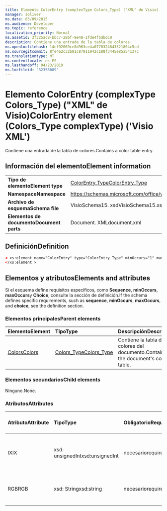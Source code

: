 ```yaml
---
title: Elemento ColorEntry (complexType Colors_Type) ("XML" de Visio)
manager: soliver
ms.date: 03/09/2015
ms.audience: Developer
ms.topic: reference
localization_priority: Normal
ms.assetid: 3f325ad8-bbc7-28bf-9e48-1fde4fbdbdc0
description: Contiene una entrada de la tabla de colores.
ms.openlocfilehash: 14ef92069ce8d963ce4a0770324843321804c5cd
ms.sourcegitcommit: 8fe462c32b91c87911942c188f3445e85a54137c
ms.translationtype: MT
ms.contentlocale: es-ES
ms.lasthandoff: 04/23/2019
ms.locfileid: "32358089"
---
```

# <a name="colorentry-element-colorstype-complextype-visio-xml"></a><span data-ttu-id="569c5-103">Elemento ColorEntry (complexType Colors_Type) ("XML" de Visio)</span><span class="sxs-lookup"><span data-stu-id="569c5-103">ColorEntry element (Colors_Type complexType) ('Visio XML')</span></span>

<span data-ttu-id="569c5-104">Contiene una entrada de la tabla de colores.</span><span class="sxs-lookup"><span data-stu-id="569c5-104">Contains a color table entry.</span></span>
  
## <a name="element-information"></a><span data-ttu-id="569c5-105">Información del elemento</span><span class="sxs-lookup"><span data-stu-id="569c5-105">Element information</span></span>

|||
|:-----|:-----|
|<span data-ttu-id="569c5-106">**Tipo de elemento**</span><span class="sxs-lookup"><span data-stu-id="569c5-106">**Element type**</span></span> <br/> |[<span data-ttu-id="569c5-107">ColorEntry_Type</span><span class="sxs-lookup"><span data-stu-id="569c5-107">ColorEntry_Type</span></span>](colorentry_type-complextypevisio-xml.md) <br/> |
|<span data-ttu-id="569c5-108">**Namespace**</span><span class="sxs-lookup"><span data-stu-id="569c5-108">**Namespace**</span></span> <br/> |https://schemas.microsoft.com/office/visio/2012/main  <br/> |
|<span data-ttu-id="569c5-109">**Archivo de esquema**</span><span class="sxs-lookup"><span data-stu-id="569c5-109">**Schema file**</span></span> <br/> |<span data-ttu-id="569c5-110">VisioSchema15. xsd</span><span class="sxs-lookup"><span data-stu-id="569c5-110">VisioSchema15.xsd</span></span>  <br/> |
|<span data-ttu-id="569c5-111">**Elementos de documento**</span><span class="sxs-lookup"><span data-stu-id="569c5-111">**Document parts**</span></span> <br/> |<span data-ttu-id="569c5-112">Document. XML</span><span class="sxs-lookup"><span data-stu-id="569c5-112">document.xml</span></span>  <br/> |
   
## <a name="definition"></a><span data-ttu-id="569c5-113">Definición</span><span class="sxs-lookup"><span data-stu-id="569c5-113">Definition</span></span>

```XML
< xs:element name="ColorEntry" type="ColorEntry_Type" minOccurs="1" maxOccurs="unbounded" >
</xs:element >
```

## <a name="elements-and-attributes"></a><span data-ttu-id="569c5-114">Elementos y atributos</span><span class="sxs-lookup"><span data-stu-id="569c5-114">Elements and attributes</span></span>

<span data-ttu-id="569c5-115">Si el esquema define requisitos específicos, como **Sequence**, **minOccurs**, **maxOccurs**y **Choice**, consulte la sección de definición.</span><span class="sxs-lookup"><span data-stu-id="569c5-115">If the schema defines specific requirements, such as **sequence**, **minOccurs**, **maxOccurs**, and **choice**, see the definition section.</span></span> 
  
### <a name="parent-elements"></a><span data-ttu-id="569c5-116">Elementos principales</span><span class="sxs-lookup"><span data-stu-id="569c5-116">Parent elements</span></span>

|<span data-ttu-id="569c5-117">**Elemento**</span><span class="sxs-lookup"><span data-stu-id="569c5-117">**Element**</span></span>|<span data-ttu-id="569c5-118">**Tipo**</span><span class="sxs-lookup"><span data-stu-id="569c5-118">**Type**</span></span>|<span data-ttu-id="569c5-119">**Descripción**</span><span class="sxs-lookup"><span data-stu-id="569c5-119">**Description**</span></span>|
|:-----|:-----|:-----|
|[<span data-ttu-id="569c5-120">Colors</span><span class="sxs-lookup"><span data-stu-id="569c5-120">Colors</span></span>](colors-element-visiodocument_type-complextypevisio-xml.md) <br/> |[<span data-ttu-id="569c5-121">Colors_Type</span><span class="sxs-lookup"><span data-stu-id="569c5-121">Colors_Type</span></span>](colors_type-complextypevisio-xml.md) <br/> |<span data-ttu-id="569c5-122">Contiene la tabla de colores del documento.</span><span class="sxs-lookup"><span data-stu-id="569c5-122">Contains the document's color table.</span></span>  <br/> |
   
### <a name="child-elements"></a><span data-ttu-id="569c5-123">Elementos secundarios</span><span class="sxs-lookup"><span data-stu-id="569c5-123">Child elements</span></span>

<span data-ttu-id="569c5-124">Ninguno.</span><span class="sxs-lookup"><span data-stu-id="569c5-124">None.</span></span>
  
### <a name="attributes"></a><span data-ttu-id="569c5-125">Atributos</span><span class="sxs-lookup"><span data-stu-id="569c5-125">Attributes</span></span>

|<span data-ttu-id="569c5-126">**Atributo**</span><span class="sxs-lookup"><span data-stu-id="569c5-126">**Attribute**</span></span>|<span data-ttu-id="569c5-127">**Tipo**</span><span class="sxs-lookup"><span data-stu-id="569c5-127">**Type**</span></span>|<span data-ttu-id="569c5-128">**Obligatorio**</span><span class="sxs-lookup"><span data-stu-id="569c5-128">**Required**</span></span>|<span data-ttu-id="569c5-129">**Descripción**</span><span class="sxs-lookup"><span data-stu-id="569c5-129">**Description**</span></span>|<span data-ttu-id="569c5-130">**Posibles valores**</span><span class="sxs-lookup"><span data-stu-id="569c5-130">**Possible values**</span></span>|
|:-----|:-----|:-----|:-----|:-----|
|<span data-ttu-id="569c5-131">IX</span><span class="sxs-lookup"><span data-stu-id="569c5-131">IX</span></span>  <br/> |<span data-ttu-id="569c5-132">xsd: unsignedInt</span><span class="sxs-lookup"><span data-stu-id="569c5-132">xsd:unsignedInt</span></span>  <br/> |<span data-ttu-id="569c5-133">necesario</span><span class="sxs-lookup"><span data-stu-id="569c5-133">required</span></span>  <br/> |<span data-ttu-id="569c5-134">Índice de base cero del elemento dentro de su elemento primario.</span><span class="sxs-lookup"><span data-stu-id="569c5-134">The zero-based index of the element within its parent element.</span></span>  <br/> |<span data-ttu-id="569c5-135">Valores del tipo xsd: unsignedInt.</span><span class="sxs-lookup"><span data-stu-id="569c5-135">Values of the xsd:unsignedInt type.</span></span>  <br/> |
|<span data-ttu-id="569c5-136">RGB</span><span class="sxs-lookup"><span data-stu-id="569c5-136">RGB</span></span>  <br/> |<span data-ttu-id="569c5-137">xsd: String</span><span class="sxs-lookup"><span data-stu-id="569c5-137">xsd:string</span></span>  <br/> |<span data-ttu-id="569c5-138">necesario</span><span class="sxs-lookup"><span data-stu-id="569c5-138">required</span></span>  <br/> |<span data-ttu-id="569c5-139">Valor hexadecimal de la entrada de la tabla de colores.</span><span class="sxs-lookup"><span data-stu-id="569c5-139">The hexadecimal value of the color table entry.</span></span>  <br/> |<span data-ttu-id="569c5-140">Valores del tipo xsd: String.</span><span class="sxs-lookup"><span data-stu-id="569c5-140">Values of the xsd:string type.</span></span>  <br/> |
   

